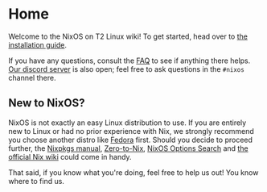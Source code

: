 # Home

Welcome to the NixOS on T2 Linux wiki! To get started, head over to [the installation guide](./installation.md).

If you have any questions, consult the [FAQ](./faq.md) to see if anything there helps. [Our discord server](https://discord.com/invite/68MRhQu) is also open; feel free to ask questions in the `#nixos` channel there.

## New to NixOS?

NixOS is not exactly an easy Linux distribution to use. If you are entirely new to Linux or had no prior experience with Nix, we strongly recommend you choose another distro like [Fedora](../fedora/home.md) first. Should you decide to proceed further, the [Nixpkgs manual](https://nixos.org/manual/nixpkgs/unstable), [Zero-to-Nix](https://zero-to-nix.com/), [NixOS Options Search](https://search.nixos.org/options) and [the official Nix wiki](https://nix.dev) could come in handy.

That said, if you know what you're doing, feel free to help us out! You know where to find us.
